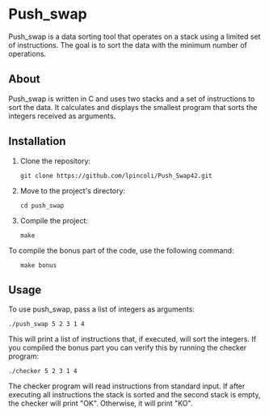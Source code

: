 <h1>Push_swap</h1>

<p>Push_swap is a data sorting tool that operates on a stack using a limited set of instructions. The goal is to sort the data with the minimum number of operations.</p>

<h2 id="about">About</h2>

<p>Push_swap is written in C and uses two stacks and a set of instructions to sort the data. It calculates and displays the smallest program that sorts the integers received as arguments.</p>

<h2 id="installation">Installation</h2>

<ol>
  <li>Clone the repository: <pre><code>git clone https://github.com/lpincoli/Push_Swap42.git</code></pre></li>
  <li>Move to the project's directory:  <pre><code>cd push_swap</code></pre></li>
  <li>Compile the project:  <pre><code>make</code></pre></li>
</ol>

<p>To compile the bonus part of the code, use the following command:</p>
<ol>
  <pre><code>make bonus</code></pre>
</ol>

<h2 id="usage">Usage</h2>

<p>To use push_swap, pass a list of integers as arguments:</p>

 <pre><code>./push_swap 5 2 3 1 4</code></pre>

<p>This will print a list of instructions that, if executed, will sort the integers. If you compiled the bonus part you can verify this by running the checker program:</p>

 <pre><code>./checker 5 2 3 1 4</code></pre>

<p>The checker program will read instructions from standard input. If after executing all instructions the stack is sorted and the second stack is empty, the checker will print "OK". Otherwise, it will print "KO".</p>
